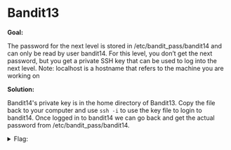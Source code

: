 <h1>Bandit13</h1>

<b>Goal:</b>

The password for the next level is stored in /etc/bandit_pass/bandit14 and can only be read by user bandit14. For this level, you don’t get the next password, but you get a private SSH key that can be used to log into the next level. Note: localhost is a hostname that refers to the machine you are working on

<b>Solution:</b>

Bandit14's private key is in the home directory of Bandit13. Copy the file back to your computer and use <code>ssh -i</code> to use the key file to login to bandit14. Once logged in to bandit14 we can go back and get the actual password from /etc/bandit_pass/bandit14.

<details>
	<summary>Flag:</summary>

	4wcYUJFw0k0XLShlDzztnTBHiqxU3b3e

</details>